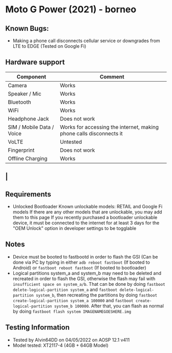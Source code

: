 # Moto G Power (2021) - borneo

## Known Bugs:
* Making a phone call disconnects cellular service or downgrades from LTE to EDGE (Tested on Google Fi)

## Hardware support

| Component                 |      Comment                                              |
|---------------------------|-----------------------------------------------------------|
| Camera                    | Works                                                    |
| Speaker / Mic             | Works                                                    |
| Bluetooth                 | Works                                                    |
| WiFi                      | Works                                                    |
| Headphone Jack            | Does not work |
| SIM / Mobile Data / Voice | Works for accessing the internet, making phone calls disconnects it |
| VoLTE                     | Untested                                                 |
| Fingerprint               | Does not work                                                |
| Offline Charging          | Works   
|
---

## Requirements
* Unlocked Bootloader 
Known unlockable models: RETAIL and Google Fi models
If there are any other models that are unlockable, you may add them to this page 
If you recently purchased a bootloader unlockable device, it must be connected to the internet for at least 3 days for the "OEM Unlock" option in developer settings to be togglable 

## Notes
* Device must be booted to fastbootd in order to flash the GSI (Can be done via PC by typing in either `adb reboot fastboot` (If booted to Android) or `fastboot reboot fastboot` (If booted to bootloader)
* Logical partitions system_a and system_b may need to be deleted and recreated in order to flash the GSI, otherwise the flash may fail with `insufficient space on system_a/b`. That can be done by doing `fastboot delete-logical-partition system_a` and `fastboot delete-logical-partition system_b`, then recreating the partitions by doing `fastboot create-logical-partition system_a 100000` and `fastboot create-logical-partition system_b 100000`. After that, you can flash as normal by doing `fastboot flash system IMAGENAMEGOESHERE.img`

## Testing Information
* Tested by Alvin64DD on 04/05/2022 on AOSP 12.1 v411
* Model tested: XT2117-4 (4GB + 64GB Model)
